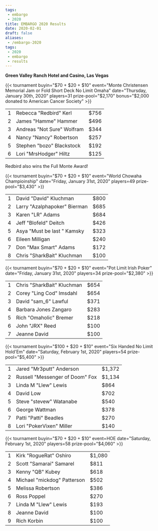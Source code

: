 ```yaml
---
tags:
 - embargo
 - 2020
title: EMBARGO 2020 Results
date: 2020-02-01
draft: false
aliases:
 - /embargo-2020
tags:
 - 2020
 - embargo
 - results
---
```


**Green Valley Ranch Hotel and Casino, Las Vegas**


{{< tournament
    buyin="$70 + $20 + $10"
        event="Monte Christensen Memorial Jam or Fold Short Deck No Limit Omaha"
date="Thursday, January 30th, 2020"
players=31
prize-pool="$2,170"
bonus="$2,000 donated to American Cancer Society" >}}

|   |                                      |      |
|--:|--------------------------------------|------|
| 1 | Rebecca &quot;Redbird&quot; Kerl     | $756 |
| 2 | James &quot;Hamme&quot; Hammer       | $496 |
| 3 | Andreas &quot;Not Sure&quot; Wolfram | $344 |
| 4 | Nancy &quot;Nancy&quot; Robertson    | $257 |
| 5 | Stephen &quot;bozo&quot; Blackstock  | $192 |
| 6 | Lori &quot;MrsHodger&quot; Hiltz     | $125 |

Redbird also wins the Full Monte Award!
 
{{< tournament
    buyin="$70 + $20 + $10"
    event="World Chowaha Champioinship"
    date="Friday, January 31st, 2020"
    players=49
    prize-pool="$3,430" >}}

|   |                                        |      |
|--:|----------------------------------------|------|
| 1 | David &quot;David&quot; Kluchman       | $800 |
| 2 | Larry &quot;Azalphapoker&quot; Bierman | $685 |
| 3 | Karen &quot;LR&quot; Adams             | $684 |
| 4 | Jeff &quot;Blofeld&quot; Deitch        | $426 |
| 5 | Asya &quot;Must be last &quot; Kamsky  | $323 |
| 6 | Eileen Milligan                        | $240 |
| 7 | Don &quot;Max Smart&quot; Adams        | $172 |
| 8 | Chris &quot;SharkBait&quot; Kluchman   | $100 |

{{< tournament
buyin="$70 + $20 + $10"
event="Pot Limit Irish Poker"
date="Friday, January 31st, 2020"
players=34
prize-pool="$2,380" >}}

|   |                                      |      |
|--:|--------------------------------------|------|
| 1 | Chris &quot;SharkBait&quot; Kluchman | $654 |
| 2 | Corey &quot;Ling Cod&quot; Imsdahl   | $654 |
| 3 | David &quot;sam_6&quot; Lawful       | $371 |
| 4 | Barbara Jones Zangaro                | $283 |
| 5 | Rich &quot;Omaholic&quot; Bremer     | $218 |
| 6 | John &quot;JRX&quot; Reed            | $100 |
| 7 | Jeanne David                         | $100 |

{{< tournament
    buyin="$100 + $20 + $10"
    event="Six Handed No Limit Hold'Em"
    date="Saturday, February 1st, 2020"
    players=54
    prize-pool="$5,400" >}}

|   |                                           |        |
|--:|-------------------------------------------|--------|
| 1 | Jared &quot;Mr3putt&quot; Anderson        | $1,372 |
| 2 | Russell &quot;Messenger of Doom&quot; Fox | $1,134 |
| 3 | Linda M &quot;Llew&quot; Lewis            | $864   |
| 4 | David Low                                 | $702   |
| 5 | Steve &quot;stevew&quot; Watanabe         | $540   |
| 6 | George Wattman                            | $378   |
| 7 | Patti &quot;Patti&quot; Beadles           | $270   |
| 8 | Lori &quot;PokerVixen&quot; Miller        | $140   |

{{< tournament
    buyin="$70 + $20 + $10"
    event=HOE
    date="Saturday, February 1st, 2020"
    players=58
    prize-pool="$4,060" >}}

|   |                                       |        |
|--:|---------------------------------------|--------|
| 1 | Kirk &quot;RogueRat&quot; Oshiro      | $1,080 |
| 2 | Scott &quot;Samarai&quot; Samarel     | $811   |
| 3 | Kenny &quot;QB&quot; Kubey            | $618   |
| 4 | Michael &quot;mickdog&quot; Patterson | $502   |
| 5 | Melissa Robertson                     | $386   |
| 6 | Ross Poppel                           | $270   |
| 7 | Linda M &quot;Llew&quot; Lewis        | $193   |
| 8 | Jeanne David                          | $100   |
| 9 | Rich Korbin                           | $100   |
